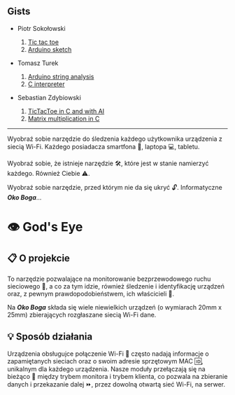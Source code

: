 ## Gists

- Piotr Sokołowski
    1. [Tic tac toe](https://gist.github.com/sokoloowski/aa95cbfa15a8e3381088ea4b315e0acc)
    2. [Arduino sketch](https://gist.github.com/sokoloowski/93365f6dec794736d367893299704e8f)
    
- Tomasz Turek
    1. [Arduino string analysis](https://gist.github.com/Tom2rec/074ad085250204601162ca165ba2a2a0)
    2. [C interpreter](https://gist.github.com/Tom2rec/1af55bd9ed095bea9dee750d39ec5d1f)
    
- Sebastian Zdybiowski
    1. [TicTacToe in C and with AI](https://gist.github.com/echofoxtrotpl/526b586335e66119963576c293078a3b)
    2. [Matrix multiplication in C](https://gist.github.com/echofoxtrotpl/9bb0fc5c281c48b96d911276e786dcc4)
    
---

Wyobraź sobie narzędzie do śledzenia każdego użytkownika urządzenia z siecią Wi-Fi. Każdego posiadacza smartfona :iphone:, laptopa :computer:, tabletu.

Wyobraź sobie, że istnieje narzędzie :hammer_and_wrench:, które jest w stanie namierzyć każdego. Również Ciebie :warning:.

Wyobraź sobie narzędzie, przed którym nie da się ukryć :unlock:. Informatyczne **_Oko Boga_**...

# :eye: God's Eye

## :clipboard: O projekcie 

To narzędzie pozwalające na monitorowanie bezprzewodowego ruchu sieciowego :satellite:, a co za tym idzie, również śledzenie i identyfikację urządzeń oraz, z pewnym prawdopodobieństwem, ich właścicieli :pouting_face:.

Na **_Oko Boga_** składa się wiele niewielkich urządzeń (o wymiarach 20mm x 25mm) zbierających rozgłaszane siecią Wi-Fi dane.

## :bulb: Sposób działania 

Urządzenia obsługujce połączenie Wi-Fi :signal_strength: często nadają informacje o zapamiętanych sieciach oraz o swoim adresie sprzętowym MAC :id:, unikalnym dla każdego urządzenia. Nasze moduły przełączają się na bieżąco :twisted_rightwards_arrows: między trybem monitora i trybem klienta, co pozwala na zbieranie danych i przekazanie dalej :fast_forward:, przez dowolną otwartą sieć Wi-Fi, na serwer.
